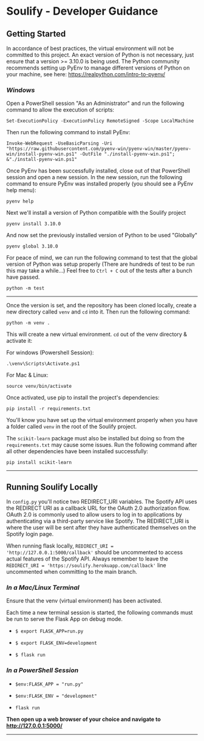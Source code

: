 # Soulify - Developer Guidance


## Getting Started

In accordance of best practices, the virtual environment will not be committed to 
this project. An exact version of Python is not necessary, just ensure that a 
version >= 3.10.0 is being used. The Python community recommends setting up 
PyEnv to manage different versions of Python on your machine, see here: 
https://realpython.com/intro-to-pyenv/

### _Windows_

Open a PowerShell session "As an Administrator" and run the following command to allow the execution of scripts:
```
Set-ExecutionPolicy -ExecutionPolicy RemoteSigned -Scope LocalMachine
```

Then run the following command to install PyEnv:
```
Invoke-WebRequest -UseBasicParsing -Uri "https://raw.githubusercontent.com/pyenv-win/pyenv-win/master/pyenv-win/install-pyenv-win.ps1" -OutFile "./install-pyenv-win.ps1"; &"./install-pyenv-win.ps1"
```

Once PyEnv has been successfully installed, close out of that PowerShell session and open a new session. In the new session, run the following command to ensure PyEnv was installed properly (you should see a PyEnv help menu):
```
pyenv help
```

Next we'll install a version of Python compatible with the Soulify project
```
pyenv install 3.10.0
```

And now set the previously installed version of Python to be used "Globally"
```
pyenv global 3.10.0
```

For peace of mind, we can run the following command to test that the global version of Python was setup properly (There are hundreds of test to be run this may take a while...) Feel free to `Ctrl + C` out of the tests after a bunch have passed.
```
python -m test
```

---

Once the version is set, and the repository has been cloned locally, create a new directory called `venv` and `cd` into it. Then run the following command:

```
python -m venv .
```

This will create a new virtual environment. `cd` out of the venv directory & activate it:

For windows (Powershell Session):

```
.\venv\Scripts\Activate.ps1
```

For Mac & Linux:

```
source venv/bin/activate
```

Once activated, use pip to install the project's dependencies:

```
pip install -r requirements.txt
```

You'll know you have set up the virtual environment properly when you have a folder called
`venv` in the root of the Soulify project.

The `scikit-learn` package must also be installed but doing so from the `requirements.txt`
may cause some issues. Run the following command after all other dependencies have been
installed successfully:
```
pip install scikit-learn
```

---

## Running Soulify Locally

In `config.py` you'll notice two REDIRECT_URI variables. The Spotify API uses the REDIRECT URI as a callback URL for the OAuth 2.0 
authorization flow. OAuth 2.0 is commonly used to allow users to log in to applications by authenticating via 
a third-party service like Spotify. The REDIRECT_URI is where the user will be sent after they have authenticated themselves on the Spotify login page.

When running flask locally, `REDIRECT_URI = 'http://127.0.0.1:5000/callback'` should be uncommented to access actual features of the 
Spotify API. Always remember to leave the `REDIRECT_URI = 'https://soulify.herokuapp.com/callback'` line uncommented when
committing to the main branch.

### _In a Mac/Linux Terminal_

Ensure that the venv (virtual environment) has been activated.

Each time a new terminal session is started, the following commands must be run to serve the Flask App on debug mode. 
- `$ export FLASK_APP=run.py`

- `$ export FLASK_ENV=development`

- `$ flask run`


### _In a PowerShell Session_

- `$env:FLASK_APP = "run.py"`

- `$env:FLASK_ENV = "development"`

- `flask run`

**Then open up a web browser of your choice and navigate to http://127.0.0.1:5000/**

---